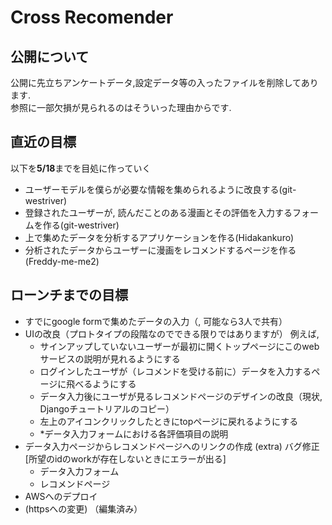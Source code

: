 # Cross Recomender

## 公開について
公開に先立ちアンケートデータ,設定データ等の入ったファイルを削除してあります.  
参照に一部欠損が見られるのはそういった理由からです.



## 直近の目標

以下を**5/18**までを目処に作っていく

- ユーザーモデルを僕らが必要な情報を集められるように改良する(git-westriver)
- 登録されたユーザーが, 読んだことのある漫画とその評価を入力するフォームを作る(git-westriver)
- 上で集めたデータを分析するアプリケーションを作る(Hidakankuro)
- 分析されたデータからユーザーに漫画をレコメンドするページを作る(Freddy-me-me2)

## ローンチまでの目標

- すでにgoogle formで集めたデータの入力（, 可能なら3人で共有）
- UIの改良（プロトタイプの段階なのでできる限りではありますが）
例えば,
  - サインアップしていないユーザーが最初に開くトップページにこのwebサービスの説明が見れるようにする
  - ログインしたユーザが（レコメンドを受ける前に）データを入力するページに飛べるようにする
  - データ入力後にユーザが見るレコメンドページのデザインの改良（現状, Djangoチュートリアルのコピー）
  - 左上のアイコンクリックしたときにtopページに戻れるようにする
  - *データ入力フォームにおける各評価項目の説明
- データ入力ページからレコメンドページへのリンクの作成 
(extra) バグ修正 [所望のidのworkが存在しないときにエラーが出る]
  - データ入力フォーム
  - レコメンドページ
- AWSへのデプロイ
- (httpsへの変更) （編集済み）
